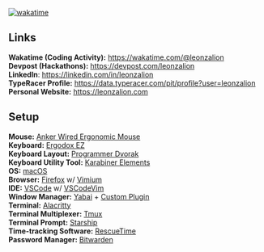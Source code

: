 [![wakatime](https://wakatime.com/badge/user/7f857a93-19fe-4aa0-a66c-ada73bba5620.svg)](https://wakatime.com/@7f857a93-19fe-4aa0-a66c-ada73bba5620)

## Links
**Wakatime (Coding Activity):** https://wakatime.com/@leonzalion
\
**Devpost (Hackathons):** https://devpost.com/leonzalion
\
**LinkedIn**: https://linkedin.com/in/leonzalion
\
**TypeRacer Profile:** https://data.typeracer.com/pit/profile?user=leonzalion
\
**Personal Website:** https://leonzalion.com

## Setup
**Mouse:** [Anker Wired Ergonomic Mouse](https://us.anker.com/products/a7851)
\
**Keyboard:** [Ergodox EZ](https://ergodox-ez.com/)
\
**Keyboard Layout:** [Programmer Dvorak](https://www.kaufmann.no/roland/dvorak/)
\
**Keyboard Utility Tool:** [Karabiner Elements](https://karabiner-elements.pqrs.org)
\
**OS:** [macOS](https://github.com/leonzalion/macos-configs)
\
**Browser:** [Firefox](https://www.mozilla.org/en-CA/firefox/products/) w/ [Vimium](https://vimium.github.io/)
\
**IDE:** [VSCode](https://code.visualstudio.com/) w/ [VSCodeVim](https://github.com/VSCodeVim/Vim)
\
**Window Manager:** [Yabai](https://github.com/koekeishiya/yabai) + [Custom Plugin](https://github.com/leonzalion/yabai-master-stack-layout)
\
**Terminal:** [Alacritty](https://github.com/alacritty/alacritty)
\
**Terminal Multiplexer:** [Tmux](https://github.com/tmux/tmux)
\
**Terminal Prompt:** [Starship](https://starship.rs/)
\
**Time-tracking Software:** [RescueTime](https://rescuetime.com/)
\
**Password Manager:** [Bitwarden](https://bitwarden.com/)
